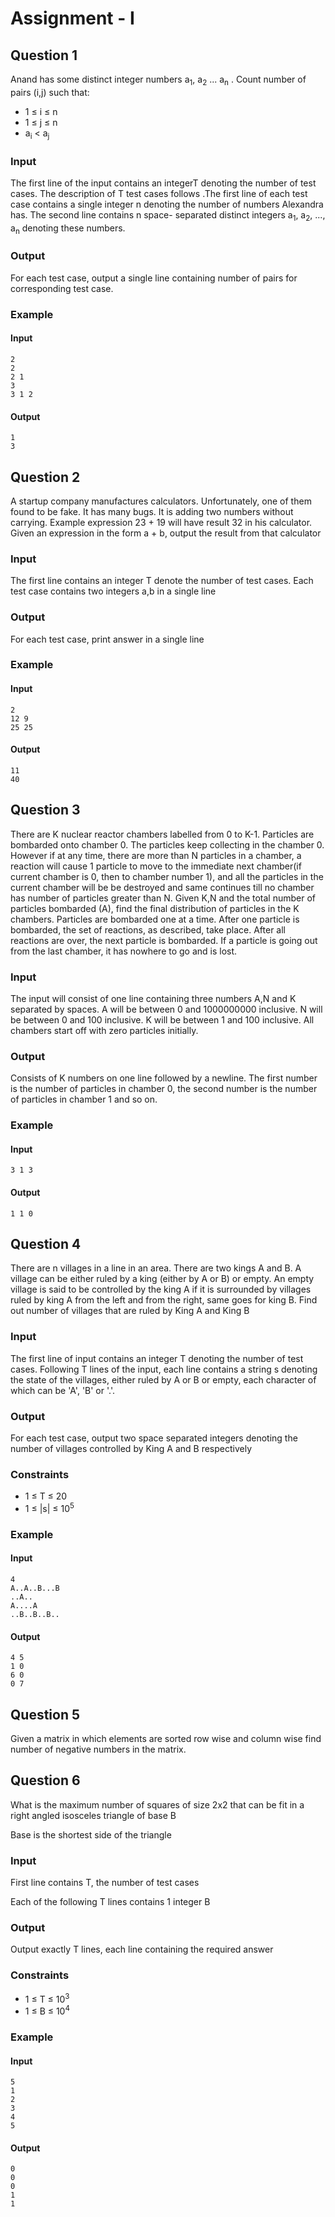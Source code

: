 # Assignment - I


## Question 1

Anand has some distinct integer numbers a<sub>1</sub>, a<sub>2</sub> ... a<sub>n</sub> . Count number of pairs (i,j) such that:

* 1 &le; i &le; n
* 1 &le; j &le; n
* a<sub>i</sub> &lt; a<sub>j</sub>

### Input

The first line of the input contains an integerT denoting the number of test cases. The
description of T test cases follows .The first line of each test case contains a single
integer n denoting the number of numbers Alexandra has. The second line contains n space-
separated distinct integers a<sub>1</sub>, a<sub>2</sub>, ..., a<sub>n</sub> denoting these numbers.

### Output

For each test case, output a single line containing number of pairs for corresponding test case.

### Example

#### Input

```
2
2
2 1
3
3 1 2
```

#### Output

```
1
3
```

## Question 2

A startup company manufactures calculators. Unfortunately, one of them found to be fake. It has
many bugs. It is adding two numbers without carrying. Example expression 23 + 19 will have result
32 in his calculator. Given an expression in the form a + b, output the result from that calculator

### Input

The first line contains an integer T denote the number of test cases. Each test case contains two integers
a,b in a single line

### Output

For each test case, print answer in a single line

### Example

#### Input

```
2
12 9
25 25
```

#### Output

```
11
40
```

## Question 3

There are K nuclear reactor chambers labelled from 0 to K-1. Particles are bombarded onto
chamber 0. The particles keep collecting in the chamber 0. However if at any time, there are
more than N particles in a chamber, a reaction will cause 1 particle to move to the immediate
next chamber(if current chamber is 0, then to chamber number 1), and all the particles in the
current chamber will be be destroyed and same continues till no chamber has number of
particles greater than N. Given K,N and the total number of particles bombarded (A), find the final
distribution of particles in the K chambers. Particles are bombarded one at a time. After one
particle is bombarded, the set of reactions, as described, take place. After all reactions are over,
the next particle is bombarded. If a particle is going out from the last chamber, it has nowhere to
go and is lost.

### Input

The input will consist of one line containing three numbers A,N and K separated by spaces. A will
be between 0 and 1000000000 inclusive. N will be between 0 and 100 inclusive. K will be
between 1 and 100 inclusive. All chambers start off with zero particles initially.

### Output

Consists of K numbers on one line followed by a newline. The first number is the number of
particles in chamber 0, the second number is the number of particles in chamber 1 and so on.

### Example

#### Input

`3 1 3`

#### Output

`1 1 0`

## Question 4

There are n villages in a line in an area. There are two kings A and B. A village can be either ruled
by a king (either by A or B) or empty. An empty village is said to be controlled by the king A if it is
surrounded by villages ruled by king A from the left and from the right, same goes for king B. Find out
number of villages that are ruled by King A and King B

### Input

The first line of input contains an integer T denoting the number of test cases.
Following T lines of the input, each line contains a string s denoting the state of the
villages, either ruled by A or B or empty, each character of which can be 'A', 'B' or '.'.

### Output

For each test case, output two space separated integers denoting the number of villages
controlled by King A and B respectively

### Constraints

* 1 &le; T &le; 20
* 1 &le; |s| &le; 10<sup>5</sup>

### Example

#### Input

```
4
A..A..B...B
..A..
A....A
..B..B..B..
```

#### Output

```
4 5
1 0
6 0
0 7
```

## Question 5

Given a matrix in which elements are sorted row wise and column wise find number of negative
numbers in the matrix.

## Question 6

What is the maximum number of squares of size 2x2 that can be fit in a right angled isosceles triangle
of base B

Base is the shortest side of the triangle

### Input

First line contains T, the number of test cases

Each of the following T lines contains 1 integer B

### Output

Output exactly T lines, each line containing the required answer

### Constraints

* 1 &le; T &le; 10<sup>3</sup>
* 1 &le; B &le; 10<sup>4</sup>

### Example

#### Input

```
5
1
2
3
4
5
```

#### Output

```
0
0
0
1
1
```

